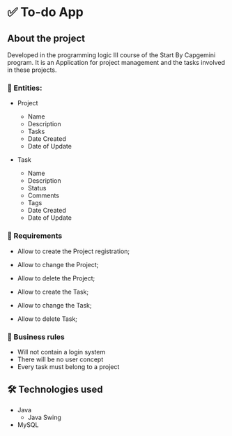# ✅ To-do App 


## About the project
Developed in the programming logic III course of the Start By Capgemini program. It is an Application for project management and the tasks involved in these projects.


### 🚀 Entities:

* Project
   * Name
   * Description
   * Tasks
   * Date Created
   * Date of Update

* Task
   * Name
   * Description
   * Status
   * Comments
   * Tags
   * Date Created
   * Date of Update

### 🚧 Requirements

* Allow to create the Project registration;
* Allow to change the Project;
* Allow to delete the Project;

* Allow to create the Task;
* Allow to change the Task;
* Allow to delete Task;

### 🎲 Business rules
 
* Will not contain a login system
* There will be no user concept
* Every task must belong to a project  

## 🛠 Technologies used

* Java
    * Java Swing
* MySQL
